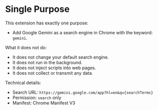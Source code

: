 # Single Purpose

This extension has exactly one purpose:

- Add Google Gemini as a search engine in Chrome with the keyword: `gemini`.

What it does not do:
- It does not change your default search engine.
- It does not run in the background.
- It does not inject scripts into web pages.
- It does not collect or transmit any data.

Technical details:
- Search URL: `https://gemini.google.com/app?hl=en&q={searchTerms}`
- Permission: `search` only
- Manifest: Chrome Manifest V3